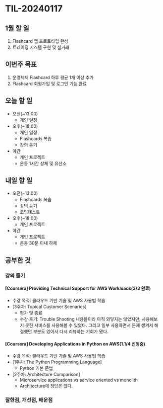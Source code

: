# TIL-20240117

## 1월 할 일

1. Flashcard 앱 프로토타입 완성
2. 트레이딩 시스템 구현 및 실거래

## 이번주 목표

1. 운영체제 Flashcard 하루 평균 1개 이상 추가
2. Flashcard 회원가입 및 로그인 기능 완료

## 오늘 할 일

- 오전(~13:00)
  - 개인 일정
- 오후(~18:00)
  - 개인 일정
  - Flashcards 복습
  - 강의 듣기
- 야간
  - 개인 프로젝트
  - 운동 1시간 상체 및 유산소

## 내일 할 일

- 오전(~13:00)
  - Flashcards 복습
  - 강의 듣기
  - 코딩테스트
- 오후(~18:00)
  - 개인 프로젝트
- 야간
  - 개인 프로젝트
  - 운동 30분 이내 하체

## 공부한 것

### 강의 듣기

#### [Coursera] Providing Technical Support for AWS Workloads(3/3 완료)

- 수강 목적: 클라우드 기반 기술 및 AWS 사용법 학습
- [3주차: Topical Customer Scenarios]
  - 평가 및 종료
  - 수강 후기: Trouble Shooting 내용들이라 아직 와닿지는 않았지만, 사용해보지 못한 서비스를 사용해볼 수 있었다. 그리고 일부 사용하면서 문제 생겨서 해결했던 부분도 있어서 다시 리뷰하는 기회가 됐다.

#### [Coursera] Developing Applications in Python on AWS(1.1/4 진행중)

- 수강 목적: 클라우드 기반 기술 및 AWS 사용법 학습
- [1주차: The Python Programming Language]
  - Python 기본 문법
- [2주차: Architecture Comparison]
  - Microservice applications vs service oriented vs monolith
  - Architecture에 정답은 없다.

### 잘한점, 개선점, 배운점
